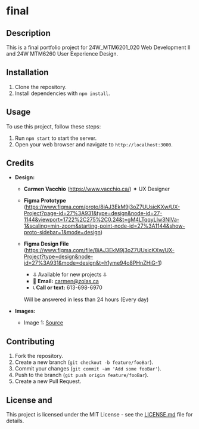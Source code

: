 # final

## Description
This is a final portfolio project for 24W_MTM6201_020 Web Development II and 24W MTM6260 User Experience Design.

## Installation
1. Clone the repository.
2. Install dependencies with `npm install`.

## Usage
To use this project, follow these steps:
1. Run `npm start` to start the server.
2. Open your web browser and navigate to `http://localhost:3000`.

## Credits
- **Design:** 
  - **Carmen Vacchio** (https://www.vacchio.ca/)
     ✦ UX Designer

  - **Figma Prototype** (https://www.figma.com/proto/8iAJ3EkM9j3oZ7UUsicKXw/UX-Project?page-id=27%3A931&type=design&node-id=27-1144&viewport=1722%2C275%2C0.24&t=gM4LTqqyLIw3NlVa-1&scaling=min-zoom&starting-point-node-id=27%3A1144&show-proto-sidebar=1&mode=design)
 
  - **Figma Design File** (https://www.figma.com/file/8iAJ3EkM9j3oZ7UUsicKXw/UX-Project?type=design&node-id=27%3A931&mode=design&t=h1yme94o8PHnZHiG-1)

    - ⥥ Available for new projects ⥥
    - 📩 **Email:** carmen@zolas.ca
    - 📞 **Call or text:** 613-698-6970

    Will be answered in less than 24 hours (Every day)

- **Images:**
  - Image 1: [Source](https://unsplash.com/photos/a-close-up-of-a-flower-on-a-black-background-d5T7QDYk8jc)

## Contributing
1. Fork the repository.
2. Create a new branch (`git checkout -b feature/fooBar`).
3. Commit your changes (`git commit -am 'Add some fooBar'`).
4. Push to the branch (`git push origin feature/fooBar`).
5. Create a new Pull Request.

## License and 
This project is licensed under the MIT License - see the [LICENSE.md](LICENSE.md) file for details.